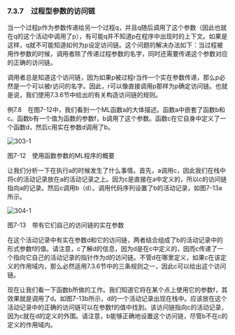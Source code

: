 ### 7.3.7　过程型参数的访问链

当一个过程p作为参数传递给另一个过程q，并且q随后调用了这个参数（因此也就在q的这个活动中调用了p），有可能q并不知道p在程序中出现时的上下文。如果是这样，q就不可能知道如何为p设定访问链。这个问题的解决办法如下：当过程被用作参数的时候，调用者除了传递过程参数的名字，同时还需要传递这个参数对应的正确的访问链。

调用者总是知道这个访问链，因为如果p被过程r当作一个实在参数传递，那么p必然是一个可以被r访问的名字。因此，r可以像直接调用p那样为p确定访问链。也就是说，我们使用7.3.6节中给出的有关构造访问链的规则。

例7.8　在图7-12中，我们看到一个ML函数a的大体描述。函数a中嵌套了函数b和c。函数b有一个值为函数的参数f，b调用了这个参数。函数c在它自身中定义了一个函数d，然后c用实在参数d调用了b。

![303-1](../Images/image04485.jpeg)

图7-12　使用函数参数的ML程序的概要

让我们分析一下在执行a的时候发生了什么事情。首先，a调用c，因此我们在栈中将c的活动记录放在a的活动记录之上。因为c是直接在a中定义的，所以c的访问链指向a的记录。然后c调用b（d）。调用代码序列设置了b的活动记录，如图7-13a所示。

![304-1](../Images/image04486.jpeg)

图7-13　带有它们自己的访问链的实在参数

在这个活动记录中有实在参数d和它的访问链，两者结合组成了b的活动记录中的形式参数f的值。请注意，c了解d的信息，因为d是在c中定义的，因而c传递了一个指向它自己的活动记录的指针作为d的访问链。不管d在哪里定义，如果c在该定义的作用域内，那么必然适用7.3.6节中的三条规则之一，因此c可以给出这个访问链。

现在让我们看一下函数b所做的工作。我们知道它将在某个点上使用它的参数f，其效果就是调用了d。如图7-13b所示，d的一个活动记录出现在栈中。应该放在这个活动记录中的正确的访问链可以在参数f的值中找到。该访问链指向c的活动记录，因为c就在d的定义的外围。请注意，b能够正确地设置这个访问链，尽管b不在c的定义的作用域内。
